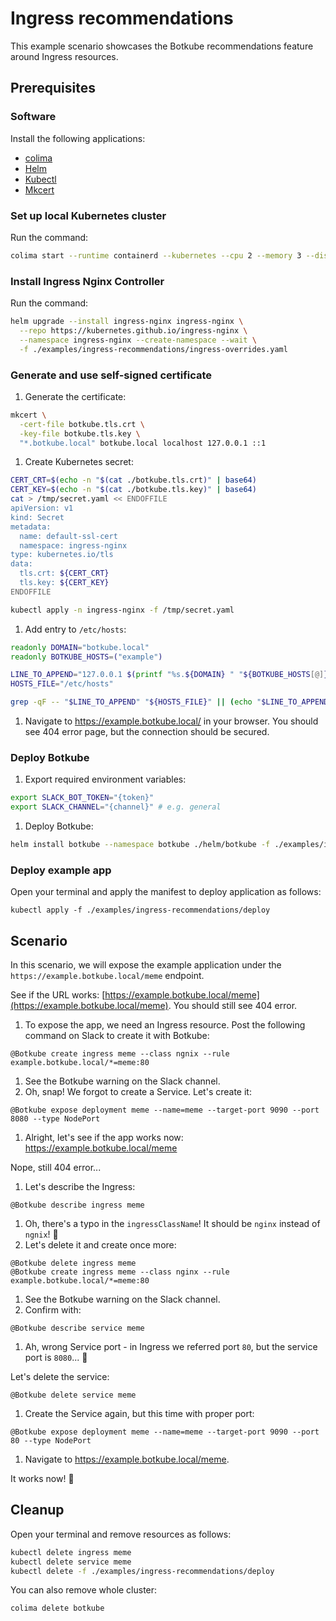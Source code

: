 # Ingress recommendations

This example scenario showcases the Botkube recommendations feature around Ingress resources.

## Prerequisites

### Software

Install the following applications:

- [colima](https://github.com/abiosoft/colima)
- [Helm](https://helm.sh/)
- [Kubectl](https://kubernetes.io/docs/tasks/tools/#kubectl)
- [Mkcert](https://github.com/FiloSottile/mkcert)

### Set up local Kubernetes cluster

Run the command:

```bash
colima start --runtime containerd --kubernetes --cpu 2 --memory 3 --disk 20 --profile botkube
```

### Install Ingress Nginx Controller

Run the command:

```bash
helm upgrade --install ingress-nginx ingress-nginx \
  --repo https://kubernetes.github.io/ingress-nginx \
  --namespace ingress-nginx --create-namespace --wait \
  -f ./examples/ingress-recommendations/ingress-overrides.yaml
```

### Generate and use self-signed certificate

1. Generate the certificate:

  ```bash
  mkcert \
    -cert-file botkube.tls.crt \
    -key-file botkube.tls.key \
    "*.botkube.local" botkube.local localhost 127.0.0.1 ::1
  ```

1. Create Kubernetes secret:

  ```bash
  CERT_CRT=$(echo -n "$(cat ./botkube.tls.crt)" | base64)
  CERT_KEY=$(echo -n "$(cat ./botkube.tls.key)" | base64)
  cat > /tmp/secret.yaml << ENDOFFILE
  apiVersion: v1
  kind: Secret
  metadata:
    name: default-ssl-cert
    namespace: ingress-nginx
  type: kubernetes.io/tls
  data:
    tls.crt: ${CERT_CRT}
    tls.key: ${CERT_KEY}
  ENDOFFILE

  kubectl apply -n ingress-nginx -f /tmp/secret.yaml
  ```

1. Add entry to `/etc/hosts`:

  ```bash
  readonly DOMAIN="botkube.local"
  readonly BOTKUBE_HOSTS=("example")

  LINE_TO_APPEND="127.0.0.1 $(printf "%s.${DOMAIN} " "${BOTKUBE_HOSTS[@]}")"
  HOSTS_FILE="/etc/hosts"

  grep -qF -- "$LINE_TO_APPEND" "${HOSTS_FILE}" || (echo "$LINE_TO_APPEND" | sudo tee -a "${HOSTS_FILE}" > /dev/null)
  ```

1. Navigate to https://example.botkube.local/ in your browser. You should see 404 error page, but the connection should be secured.

### Deploy Botkube

1. Export required environment variables:

  ```bash
  export SLACK_BOT_TOKEN="{token}"
  export SLACK_CHANNEL="{channel}" # e.g. general
  ```

1. Deploy Botkube:

  ```bash
  helm install botkube --namespace botkube ./helm/botkube -f ./examples/ingress-recommendations/botkube-values.yaml --set communications.default-group.slack.token=$SLACK_BOT_TOKEN --set communications.default-group.slack.channels.default.name=$SLACK_CHANNEL --wait --create-namespace 
  ```

### Deploy example app

Open your terminal and apply the manifest to deploy application as follows:

```
kubectl apply -f ./examples/ingress-recommendations/deploy
```

## Scenario

In this scenario, we will expose the example application under the `https://example.botkube.local/meme` endpoint.

  See if the URL works: [https://example.botkube.local/meme](https://example.botkube.local/meme). You should still see 404 error.

1. To expose the app, we need an Ingress resource. Post the following command on Slack to create it with Botkube:

  ```
  @Botkube create ingress meme --class ngnix --rule example.botkube.local/*=meme:80
  ```

1. See the Botkube warning on the Slack channel.
1. Oh, snap! We forgot to create a Service. Let's create it:

  ```
  @Botkube expose deployment meme --name=meme --target-port 9090 --port 8080 --type NodePort
  ```

1. Alright, let's see if the app works now: https://example.botkube.local/meme

  Nope, still 404 error...

1. Let's describe the Ingress:

  ```
  @Botkube describe ingress meme
  ```

1. Oh, there's a typo in the `ingressClassName`! It should be `nginx` instead of `ngnix`! 🤯
1. Let's delete it and create once more:

  ```
  @Botkube delete ingress meme
  @Botkube create ingress meme --class nginx --rule example.botkube.local/*=meme:80
  ```

1. See the Botkube warning on the Slack channel.
1. Confirm with:

  ```
  @Botkube describe service meme
  ```
1. Ah, wrong Service port - in Ingress we referred port `80`, but the service port is `8080`... 🤦 

  Let's delete the service:

  ```
  @Botkube delete service meme
  ```

1. Create the Service again, but this time with proper port:

  ```
  @Botkube expose deployment meme --name=meme --target-port 9090 --port 80 --type NodePort
  ```

1. Navigate to https://example.botkube.local/meme.

It works now! 🥳

## Cleanup

Open your terminal and remove resources as follows:

  ```bash
  kubectl delete ingress meme
  kubectl delete service meme
  kubectl delete -f ./examples/ingress-recommendations/deploy
  ```

You can also remove whole cluster:

```bash
colima delete botkube
```
